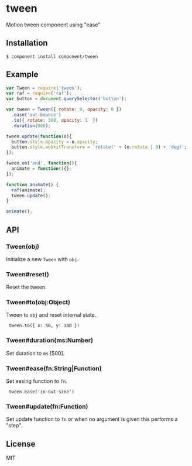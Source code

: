 
# tween

  Motion tween component using &quot;ease&quot;

## Installation

    $ component install component/tween

## Example

```js
var Tween = require('tween');
var raf = require('raf');
var button = document.querySelector('button');

var tween = Tween({ rotate: 0, opacity: 0 })
  .ease('out-bounce')
  .to({ rotate: 360, opacity: 1  })
  .duration(800);

tween.update(function(o){
  button.style.opacity = o.opacity;
  button.style.webkitTransform = 'rotate(' + (o.rotate | 0) + 'deg)';
});

tween.on('end', function(){
  animate = function(){};
});

function animate() {
  raf(animate);
  tween.update();
}

animate();
```

## API

### Tween(obj)

  Initialize a new `Tween` with `obj`.

### Tween#reset()

  Reset the tween.

### Tween#to(obj:Object)

  Tween to `obj` and reset internal state.
  
     tween.to({ x: 50, y: 100 })

### Tween#duration(ms:Number)

  Set duration to `ms` [500].

### Tween#ease(fn:String|Function)

  Set easing function to `fn`.
  
     tween.ease('in-out-sine')

### Tween#update(fn:Function)

  Set update function to `fn` or 
  when no argument is given this performs
  a "step".

## License

  MIT
